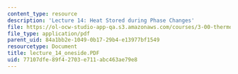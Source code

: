 ```yaml
---
content_type: resource
description: 'Lecture 14: Heat Stored during Phase Changes'
file: https://ol-ocw-studio-app-qa.s3.amazonaws.com/courses/3-00-thermodynamics-of-materials-fall-2002/77107dfe89f42703e711abc463ae79e8_lecture_14_oneside.PDF
file_type: application/pdf
parent_uid: 84a1bb2e-1049-0b17-29b4-e13977bf1549
resourcetype: Document
title: lecture_14_oneside.PDF
uid: 77107dfe-89f4-2703-e711-abc463ae79e8
---
```

